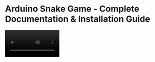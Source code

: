 # Arduino Snake Game - Complete Documentation & Installation Guide


<video src='https://github.com/user-attachments/assets/cbdf2769-f31c-4b05-85ca-c10b7b460a7b' width=180/>

 

## Overview

This is a classic Snake game implementation for Arduino using an OLED display (SH1106 128x64) and push buttons for controls. The game features progressive difficulty scaling, collision detection, and a clean OLED-based user interface.

## Hardware Requirements

### Components
- **Arduino Uno/Nano** (or compatible microcontroller)
- **OLED Display**: SH1106 128x64 pixels with I2C interface
- **Push Buttons**: 4x momentary push buttons
- **Resistors**: 4x 10kΩ pull-down resistors (optional if using internal pull-ups)
- **Breadboard and jumper wires**

### Pin Configuration
```
OLED Display (I2C):
- SDA → A4 (Arduino Uno) / A4 (Arduino Nano)
- SCL → A5 (Arduino Uno) / A5 (Arduino Nano)
- VCC → 5V
- GND → GND

Push Buttons:
- Right Button → Pin 10
- Down Button  → Pin 9
- Left Button  → Pin 7
- Up Button    → Pin 6
```

## Software Dependencies

### Required Libraries
1. **U8g2lib** - OLED display driver
   - Install via Arduino Library Manager: `Tools → Manage Libraries → Search "U8g2"`
   - Version: Latest stable release

### Library Installation Steps
1. Open Arduino IDE
2. Navigate to `Tools → Manage Libraries`
3. Search for "U8g2" by oliver
4. Install the latest version
5. Restart Arduino IDE

## Circuit Diagram

```
Arduino Uno/Nano          SH1106 OLED          Push Buttons
    A4 ────────────────── SDA
    A5 ────────────────── SCL
    5V ────────────────── VCC
   GND ────────────────── GND
   
   Pin 6 ──┤ ├── UP Button    ── GND
   Pin 7 ──┤ ├── LEFT Button  ── GND  
   Pin 9 ──┤ ├── DOWN Button  ── GND
   Pin 10 ─┤ ├── RIGHT Button ── GND
```

## Code Architecture

### Core Components

#### 1. Display Management
- **Driver**: U8G2 library with SH1106 128x64 configuration
- **Rendering**: Double-buffered page-based rendering for smooth graphics
- **Font**: 5x7 and 7x13 pixel fonts for UI elements

#### 2. Game State Management
```cpp
struct Point {
  int x, y;  // Grid-aligned coordinates
};

// Core game variables
Point snake[MAX_SNAKE_LENGTH];  // Snake segments array
int snake_length;               // Current snake length
Point food;                     // Food position
int score;                      // Player score
bool game_over;                 // Game state flag
```

#### 3. Input System
- **Debounced button reading** with direction validation
- **Anti-reverse logic** prevents 180° direction changes
- **State machine** for direction changes between game ticks

#### 4. Game Logic Flow
```
Input Handling → Movement Calculation → Collision Detection → 
Growth Logic → Food Generation → Rendering → Repeat
```

## Key Features

### Progressive Difficulty
- **Starting speed**: 600ms per move
- **Speed increase**: Every 3 points scored
- **Speed reduction**: 20ms per level
- **Minimum speed**: 80ms (maximum difficulty)

### Collision System
1. **Wall Collision**: Boundary checking for screen edges
2. **Self Collision**: Head-to-body intersection detection
3. **Food Collision**: Exact coordinate matching for food consumption

### Grid-Based Movement
- **Grid size**: 4x4 pixels
- **Aligned positioning**: All movements snap to grid
- **Smooth animation**: Consistent timing-based updates

## Installation Instructions
![circut_diagram](./Assets/circut_diagram.png)
### Step 1: Hardware Assembly
1. Connect the OLED display using I2C (SDA to A4, SCL to A5)
2. Wire the four push buttons to pins 6, 7, 9, and 10
3. Connect power (5V) and ground to all components
4. Optional: Add 10kΩ pull-down resistors to buttons

### Step 2: Software Setup
1. Install Arduino IDE (version 1.8.0 or newer)
2. Clone the project using git
3. Install U8g2 library via Library Manager
4. Connect Arduino to computer via USB
5. Select correct board type in `Tools → Board`
6. Select correct COM port in `Tools → Port`

### Step 3: Code Upload
1. Copy the provided code into Arduino IDE
2. Verify compilation with `Ctrl+R` (or verify button)
3. Upload to Arduino with `Ctrl+U` (or upload button)
4. Open Serial Monitor (9600 baud) for debugging if needed

### Step 4: Testing
1. Power on the system
2. Verify OLED display shows game screen
3. Test all four directional buttons
4. Confirm snake movement and food generation

## Configuration Options

### Game Tuning Parameters
```cpp
#define MAX_SNAKE_LENGTH 100    // Maximum possible snake length
#define GRID_SIZE 4             // Pixel size of each grid cell
#define SCREEN_WIDTH 128        // Display width in pixels
#define SCREEN_HEIGHT 64        // Display height in pixels

int game_speed = 600;           // Starting speed (milliseconds)
```

### Button Pin Reassignment
```cpp
#define BTN_RIGHT 10   // Change pin numbers as needed
#define BTN_DOWN 9
#define BTN_LEFT 7
#define BTN_UP 6
```

## Troubleshooting

### Common Issues

#### Display Not Working
- **Check I2C connections** (SDA/SCL to A4/A5)
- **Verify power supply** (5V and GND properly connected)
- **Library version** - ensure U8g2 is latest version
- **Display type** - confirm SH1106 vs SSD1306 controller

#### Buttons Not Responsive
- **Pin configuration** - verify button pins match code definitions
- **Pull-up resistors** - add external pull-downs or enable internal pull-ups
- **Debouncing issues** - check for proper button wiring

#### Game Logic Issues
- **Erratic movement** - check timing loop and millis() overflow handling
- **Collision detection** - verify grid alignment in food generation
- **Memory issues** - monitor RAM usage with large snake lengths

### Debug Mode
Add serial output for debugging:
```cpp
void setup() {
  Serial.begin(9600);  // Enable for debugging
  // ... rest of setup
}

// Add debug prints in game loop
Serial.print("Snake head: ");
Serial.print(snake[0].x);
Serial.print(", ");
Serial.println(snake[0].y);
```

## Performance Considerations

### Memory Usage
- **Static allocation**: Fixed arrays prevent heap fragmentation
- **Struct optimization**: Point struct uses int (2 bytes each)
- **Total RAM usage**: ~800 bytes for game state

### Timing Optimization
- **Non-blocking delays**: Uses millis() instead of delay()
- **Efficient rendering**: Page-based updates minimize display write cycles
- **Input polling**: Samples buttons every game loop iteration


## License
This project is licensed under the MIT License - see the [LICENSE](LICENSE) file for details.

